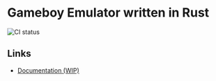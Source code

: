 # Gameboy Emulator written in Rust

![CI status](https://github.com/hoppla20/gbemu-rust/actions/workflows/build-test-deploy.yml/badge.svg)

## Links

- [Documentation (WIP)](https://hoppla20.github.io/gbemu-rust/)
